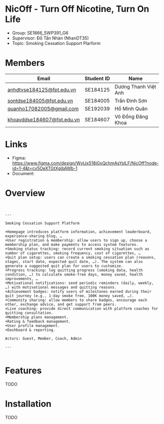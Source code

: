 # NicOff - Turn Off Nicotine, Turn On Life


- Group: SE1866_SWP391_G6
- Supervisor: Đỗ Tấn Nhàn (NhanDT35)
- Topic: Smoking Cessation Support Plarform

# Members
| Email                      | Student ID | Name             |
|----------------------------|------------|------------------|
| anhdtvse184125@fpt.edu.vn   | 	SE184125  | 	Dương Thanh Việt Anh   |
| sontdse184005@fpt.edu.vn    | SE184005  | 	Trần Đình Sơn     |
| quanho17082005@gmail.com  | 	SE192039  | 	Hồ Minh Quân    |
| khoavddse184607@fpt.edu.vn  | 	SE184607  | 	Võ Đồng Đăng Khoa   |


# Links
- Figma: https://www.figma.com/design/WvIJx518iGxQchmAsYslLF/NicOff?node-id=1-4&t=cv5OeXTGtXgibAWb-1
- Document:

# Overview
```


---

Smoking Cessation Support Platform

+Homepage introduces platform information, achievement leaderboard, experience-sharing blog, …
+User registration & membership: allow users to sign up, choose a membership plan, and make payments to access system features.
+Smoking status tracking: record current smoking situation such as number of cigarettes, smoking frequency, cost of cigarettes, …
+Quit plan setup: users can create a smoking cessation plan (reasons, stages, start date, expected quit date, …). The system can also generate a suggested quit plan for users to customize.
+Progress tracking: log quitting progress (smoking data, health condition, …) to calculate smoke-free days, money saved, health improvements, …
+Motivational notifications: send periodic reminders (daily, weekly, …) with motivational messages and quitting reasons.
+Achievement badges: notify users of milestones earned during their quit journey (e.g., 1-day smoke free, 100K money saved, …).
+Community sharing: allow members to share badges, encourage each other, exchange advice, and get support from peers.
+Live coaching: provide direct communication with platform coaches for quitting consultation.
+Membership plans management.
+Rating & feedback management.
+User profile management.
+Dashboard & reporting.

Actors: Guest, Member, Coach, Admin

---


```

# Features

TODO

# Installation

TODO
